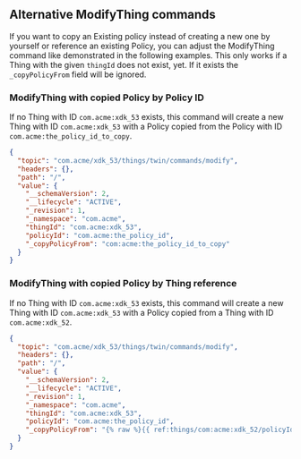## Alternative ModifyThing commands

If you want to copy an Existing policy instead of creating a new one by yourself or reference an existing Policy, you
can adjust the ModifyThing command like demonstrated in the following examples.
This only works if a Thing with the given ``thingId`` does not exist, yet. If it exists the ``_copyPolicyFrom`` field
will be ignored.

### ModifyThing with copied Policy by Policy ID

If no Thing with ID ``com.acme:xdk_53`` exists, this command will create a new Thing with ID ``com.acme:xdk_53`` with a
Policy copied from the Policy with ID ``com.acme:the_policy_id_to_copy``.

```json
{
  "topic": "com.acme/xdk_53/things/twin/commands/modify",
  "headers": {},
  "path": "/",
  "value": {
    "__schemaVersion": 2,
    "__lifecycle": "ACTIVE",
    "_revision": 1,
    "_namespace": "com.acme",
    "thingId": "com.acme:xdk_53",
    "policyId": "com.acme:the_policy_id",
    "_copyPolicyFrom": "com:acme:the_policy_id_to_copy"
  }
}
```

### ModifyThing with copied Policy by Thing reference

If no Thing with ID ``com.acme:xdk_53`` exists, this command will create a new Thing with ID ``com.acme:xdk_53`` with a
Policy copied from a Thing with ID ``com.acme:xdk_52``.

```json
{
  "topic": "com.acme/xdk_53/things/twin/commands/modify",
  "headers": {},
  "path": "/",
  "value": {
    "__schemaVersion": 2,
    "__lifecycle": "ACTIVE",
    "_revision": 1,
    "_namespace": "com.acme",
    "thingId": "com.acme:xdk_53",
    "policyId": "com.acme:the_policy_id",
    "_copyPolicyFrom": "{% raw %}{{ ref:things/com:acme:xdk_52/policyId }}{% endraw %}"
  }
}
```
